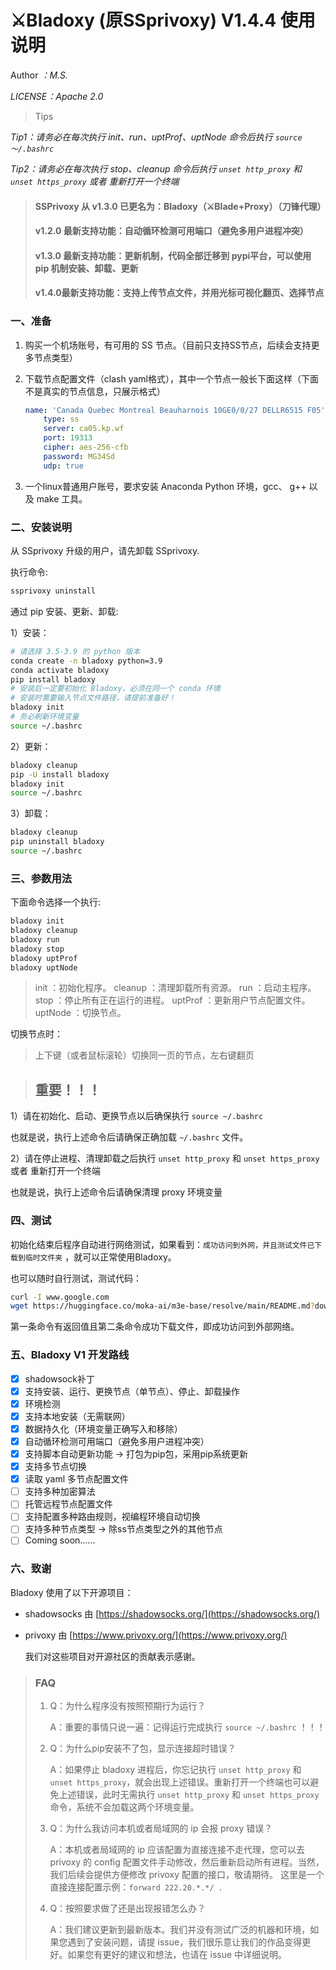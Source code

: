 # ⚔️Bladoxy (原SSprivoxy) V1.4.4 使用说明

Author *：M.S.*

*LICENSE：Apache 2.0*

> Tips

*Tip1：请务必在每次执行 init、run、uptProf、uptNode 命令后执行 ```source ～/.bashrc```*

*Tip2：请务必在每次执行 stop、cleanup 命令后执行 ```unset http_proxy``` 和 ```unset https_proxy``` 或者 重新打开一个终端*



> #### SSPrivoxy 从 v1.3.0 已更名为：Bladoxy（⚔️Blade+Proxy）（刀锋代理）
> #### v1.2.0 最新支持功能：自动循环检测可用端口（避免多用户进程冲突）
>
> #### v1.3.0 最新支持功能：更新机制，代码全部迁移到 pypi平台，可以使用 pip 机制安装、卸载、更新
>
> #### v1.4.0最新支持功能：支持上传节点文件，并用光标可视化翻页、选择节点



### 一、准备

1. 购买一个机场账号，有可用的 SS 节点。（目前只支持SS节点，后续会支持更多节点类型）
2. 下载节点配置文件（clash yaml格式），其中一个节点一般长下面这样（下面不是真实的节点信息，只展示格式）

    ```yaml
    name: 'Canada Quebec Montreal Beauharnois 10GE0/0/27 DELLR6515 F05'
        type: ss
        server: ca05.kp.wf
        port: 19313
        cipher: aes-256-cfb
        password: MG34Sd
        udp: true
    ```
3. 一个linux普通用户账号，要求安装 Anaconda Python 环境，gcc、 g++ 以及 make 工具。

### 二、安装说明

从 SSprivoxy 升级的用户，请先卸载 SSprivoxy.

执行命令:

```bash 
ssprivoxy uninstall
```

通过 pip 安装、更新、卸载:

1）安装：

```bash
# 请选择 3.5-3.9 的 python 版本
conda create -n bladoxy python=3.9
conda activate bladoxy
pip install bladoxy
# 安装后一定要初始化 Bladoxy，必须在同一个 conda 环境
# 安装时需要输入节点文件路径，请提前准备好！
bladoxy init
# 务必刷新环境变量
source ~/.bashrc
```

2）更新：

```bash
bladoxy cleanup
pip -U install bladoxy
bladoxy init
source ~/.bashrc
```

3）卸载：

```bash
bladoxy cleanup
pip uninstall bladoxy
source ~/.bashrc
```

### 三、参数用法

下面命令选择一个执行:

```bash
bladoxy init
bladoxy cleanup
bladoxy run
bladoxy stop
bladoxy uptProf
bladoxy uptNode
```

> init ：初始化程序。
> cleanup ：清理卸载所有资源。
> run ：启动主程序。
> stop ：停止所有正在运行的进程。
> uptProf ：更新用户节点配置文件。
> uptNode ：切换节点。

切换节点时：

> 上下键（或者鼠标滚轮）切换同一页的节点，左右键翻页



> ## **重要！！！**

1）请在初始化、启动、更换节点以后确保执行 ```source ~/.bashrc``` 

也就是说，执行上述命令后请确保正确加载 ```~/.bashrc``` 文件。

2）请在停止进程、清理卸载之后执行 ```unset http_proxy``` 和 ```unset https_proxy```   或者 重新打开一个终端

也就是说，执行上述命令后请确保清理 proxy 环境变量



### 四、测试

初始化结束后程序自动进行网络测试，如果看到：`成功访问到外网，并且测试文件已下载到临时文件夹` ，就可以正常使用Bladoxy。

也可以随时自行测试，测试代码：

```bash
curl -I www.google.com
wget https://huggingface.co/moka-ai/m3e-base/resolve/main/README.md?download=true
```

第一条命令有返回值且第二条命令成功下载文件，即成功访问到外部网络。

### 五、Bladoxy V1 开发路线

- [x] shadowsock补丁
- [x] 支持安装、运行、更换节点（单节点）、停止、卸载操作
- [x] 环境检测
- [x] 支持本地安装（无需联网）
- [x] 数据持久化（环境变量正确写入和移除）
- [x] 自动循环检测可用端口（避免多用户进程冲突）
- [x] 支持脚本自动更新功能 -> 打包为pip包，采用pip系统更新
- [x] 支持多节点切换
- [x] 读取 yaml 多节点配置文件
- [ ] 支持多种加密算法
- [ ] 托管远程节点配置文件
- [ ] 支持配置多种路由规则，视编程环境自动切换
- [ ] 支持多种节点类型 -> 除ss节点类型之外的其他节点
- [ ] Coming soon……

### 六、致谢

Bladoxy 使用了以下开源项目：
- shadowsocks 由 [https://shadowsocks.org/](https://shadowsocks.org/)

- privoxy 由 [https://www.privoxy.org/](https://www.privoxy.org/)

  我们对这些项目对开源社区的贡献表示感谢。

> ### FAQ
>
> 1. Q：为什么程序没有按照预期行为运行？
>
>    A：重要的事情只说一遍：记得运行完成执行 ```source ~/.bashrc``` ！！！
>
> 2. Q：为什么pip安装不了包，显示连接超时错误？
>
>    A：如果停止 bladoxy 进程后，你忘记执行 ```unset http_proxy``` 和 ```unset https_proxy```，就会出现上述错误。重新打开一个终端也可以避免上述错误，此时无需执行  ```unset http_proxy``` 和 ```unset https_proxy```命令，系统不会加载这两个环境变量。
>
> 3. Q：为什么我访问本机或者局域网的 ip 会报 proxy 错误？
> 
>    A：本机或者局域网的 ip 应该配置为直接连接不走代理，您可以去 privoxy 的 config 配置文件手动修改，然后重新启动所有进程。当然，我们后续会提供方便修改 privoxy 配置的接口，敬请期待。
>    这里是一个直接连接配置示例：```forward 222.20.*.*/ .```
>
> 4. Q：按照要求做了还是出现报错怎么办？
>
>    A：我们建议更新到最新版本。我们并没有测试广泛的机器和环境，如果您遇到了安装问题，请提 issue，我们很乐意让我们的作品变得更好。如果您有更好的建议和想法，也请在 issue 中详细说明。

